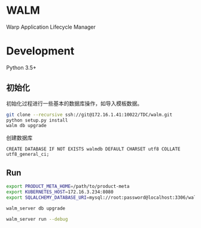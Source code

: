 # WALM

Warp Application Lifecycle Manager

# Development

Python 3.5+

## 初始化

初始化过程进行一些基本的数据库操作，如导入模板数据。

```bash
git clone --recursive ssh://git@172.16.1.41:10022/TDC/walm.git
python setup.py install
walm db upgrade
```

创建数据库

```mysql
CREATE DATABASE IF NOT EXISTS walmdb DEFAULT CHARSET utf8 COLLATE utf8_general_ci;
```

## Run

```bash
export PRODUCT_META_HOME=/path/to/product-meta
export KUBERNETES_HOST=172.16.3.234:8080
export SQLALCHEMY_DATABASE_URI=mysql://root:password@localhost:3306/walmdb?charset=utf8

walm_server db upgrade

walm_server run --debug
```